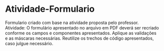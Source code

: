 # Atividade-Formulario
Formulario criado com base na atividade proposta pelo professor. 
  Atividade:  O formulário apresentado no arquivo em PDF deverá ser recriado conforme os campos e componentes apresentados. 
Aplique as validações e as máscaras necessárias. Reutilize os trechos de código apresentados, caso julgue necessário.

